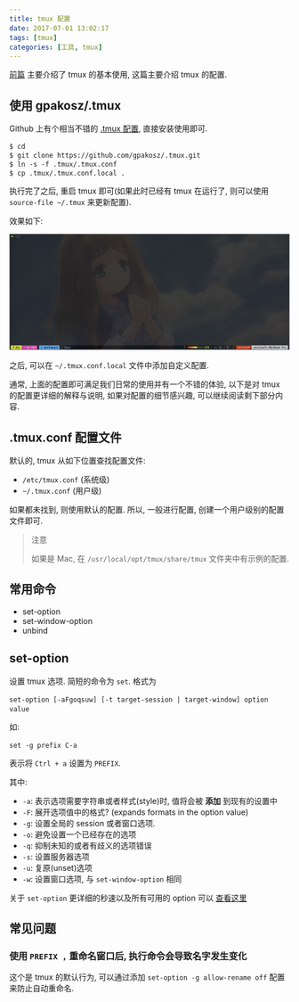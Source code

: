 ```yaml
---
title: tmux 配置
date: 2017-07-01 13:02:17
tags: [tmux]
categories: [工具, tmux]
---
```

[前篇](/2017/06/30/tmux/) 主要介绍了 tmux 的基本使用, 这篇主要介绍 tmux 的配置.

## 使用 gpakosz/.tmux

Github 上有个相当不错的 [.tmux 配置](https://github.com/gpakosz/.tmux), 直接安装使用即可.

``` shell
$ cd
$ git clone https://github.com/gpakosz/.tmux.git
$ ln -s -f .tmux/.tmux.conf
$ cp .tmux/.tmux.conf.local .
```

执行完了之后, 重启 tmux 即可(如果此时已经有 tmux 在运行了, 则可以使用 `source-file ~/.tmux` 来更新配置).

效果如下:

![](/images/tmux-configuration_gpakosz.png)

之后, 可以在 `~/.tmux.conf.local` 文件中添加自定义配置.

<!-- more -->

通常, 上面的配置即可满足我们日常的使用并有一个不错的体验, 以下是对 tmux 的配置更详细的解释与说明,
如果对配置的细节感兴趣, 可以继续阅读剩下部分内容.

## .tmux.conf 配置文件

默认的, tmux 从如下位置查找配置文件:

* `/etc/tmux.conf` (系统级)
* `~/.tmux.conf` (用户级)

如果都未找到, 则使用默认的配置. 所以, 一般进行配置, 创建一个用户级别的配置文件即可.

> 注意
>
> 如果是 Mac, 在 `/usr/local/opt/tmux/share/tmux` 文件夹中有示例的配置.

## 常用命令

- set-option
- set-window-option
- unbind

## set-option

设置 tmux 选项. 简短的命令为 `set`. 格式为

`set-option [-aFgoqsuw] [-t target-session | target-window] option value`

如:

`set -g prefix C-a`

表示将 `Ctrl + a` 设置为 `PREFIX`.

其中:

- `-a`: 表示选项需要字符串或者样式(style)时, 值将会被 **添加** 到现有的设置中
- `-F`: 展开选项值中的格式? (expands formats in the option value)
- `-g`: 设置全局的 session 或者窗口选项.
- `-o`: 避免设置一个已经存在的选项
- `-q`: 抑制未知的或者有歧义的选项错误
- `-s`: 设置服务器选项
- `-u`: 复原(unset)选项
- `-w`: 设置窗口选项, 与 `set-window-option` 相同

关于 `set-option` 更详细的秒速以及所有可用的 option 可以 [查看这里](http://man.openbsd.org/OpenBSD-current/man1/tmux.1#set-option)

## 常见问题

### 使用 `PREFIX ,` 重命名窗口后, 执行命令会导致名字发生变化

这个是 tmux 的默认行为, 可以通过添加 `set-option -g allow-rename off` 配置
来防止自动重命名.
